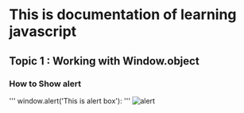 # This is documentation of learning javascript
## Topic 1 : Working with Window.object
### How to Show alert

'''
window.alert('This is alert box'):
'''
![alert](https://user-images.githubusercontent.com/95132298/143727863-2f4d00de-0534-42c7-93d8-65d71fe05d88.png)
